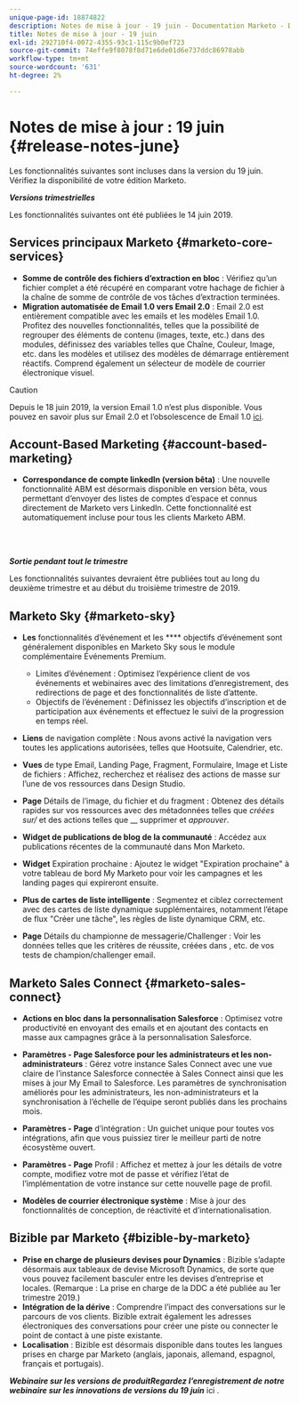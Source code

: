 ```yaml
---
unique-page-id: 18874822
description: Notes de mise à jour - 19 juin - Documentation Marketo - Documentation du produit
title: Notes de mise à jour - 19 juin
exl-id: 292710f4-0072-4355-93c1-115c9b0ef723
source-git-commit: 74effe9f8078f8d71e6de01d6e737ddc86978abb
workflow-type: tm+mt
source-wordcount: '631'
ht-degree: 2%

---
```


# Notes de mise à jour : 19 juin {#release-notes-june}

Les fonctionnalités suivantes sont incluses dans la version du 19 juin. Vérifiez la disponibilité de votre édition Marketo.

**_Versions trimestrielles_**

Les fonctionnalités suivantes ont été publiées le 14 juin 2019.

## Services principaux Marketo {#marketo-core-services}

* **Somme de contrôle des fichiers d’extraction en bloc** : Vérifiez qu’un fichier complet a été récupéré en comparant votre hachage de fichier à la chaîne de somme de contrôle de vos tâches d’extraction terminées.
* **Migration automatisée de Email 1.0 vers Email 2.0** : Email 2.0 est entièrement compatible avec les emails et les modèles Email 1.0. Profitez des nouvelles fonctionnalités, telles que la possibilité de regrouper des éléments de contenu (images, texte, etc.) dans des modules, définissez des variables telles que Chaîne, Couleur, Image, etc. dans les modèles et utilisez des modèles de démarrage entièrement réactifs. Comprend également un sélecteur de modèle de courrier électronique visuel.

>[!CAUTION]
>
>Depuis le 18 juin 2019, la version Email 1.0 n’est plus disponible. Vous pouvez en savoir plus sur Email 2.0 et l’obsolescence de Email 1.0 [ici](https://nation.marketo.com/docs/DOC-7038).

## Account-Based Marketing {#account-based-marketing}

* **Correspondance de compte linkedIn (version bêta)**  : Une nouvelle fonctionnalité ABM est désormais disponible en version bêta, vous permettant d’envoyer des listes de comptes d’espace et connus directement de Marketo vers LinkedIn. Cette fonctionnalité est automatiquement incluse pour tous les clients Marketo ABM.

<br> 

**_Sortie pendant tout le trimestre_**

Les fonctionnalités suivantes devraient être publiées tout au long du deuxième trimestre et au début du troisième trimestre de 2019.

## Marketo Sky {#marketo-sky}

* **Les** fonctionnalités d’événement et les  **** objectifs d’événement sont généralement disponibles en Marketo Sky sous le module complémentaire Événements Premium.

   * Limites d’événement : Optimisez l’expérience client de vos événements et webinaires avec des limitations d’enregistrement, des redirections de page et des fonctionnalités de liste d’attente.
   * Objectifs de l’événement : Définissez les objectifs d’inscription et de participation aux événements et effectuez le suivi de la progression en temps réel.

* **Liens** de navigation complète : Nous avons activé la navigation vers toutes les applications autorisées, telles que Hootsuite, Calendrier, etc.
* **Vues** de type Email, Landing Page, Fragment, Formulaire, Image et Liste de fichiers : Affichez, recherchez et réalisez des actions de masse sur l’une de vos ressources dans Design Studio.
* **Page** Détails de l’image, du fichier et du fragment : Obtenez des détails rapides sur vos ressources avec des métadonnées telles que  _créées sur/_ et des actions telles que  __ supprimer et  _approuver_.
* **Widget de publications de blog de la communauté** : Accédez aux publications récentes de la communauté dans Mon Marketo.
* **Widget** Expiration prochaine : Ajoutez le widget &quot;Expiration prochaine&quot; à votre tableau de bord My Marketo pour voir les campagnes et les landing pages qui expireront ensuite.
* **Plus de cartes de liste intelligente** : Segmentez et ciblez correctement avec des cartes de liste dynamique supplémentaires, notamment l’étape de flux &quot;Créer une tâche&quot;, les règles de liste dynamique CRM, etc.
* **Page** Détails du championne de messagerie/Challenger : Voir les données telles que les critères de réussite, créées dans , etc. de vos tests de champion/challenger email.

## Marketo Sales Connect {#marketo-sales-connect}

* **Actions en bloc dans la personnalisation Salesforce** : Optimisez votre productivité en envoyant des emails et en ajoutant des contacts en masse aux campagnes grâce à la personnalisation Salesforce.
* **Paramètres - Page Salesforce pour les administrateurs et les non-administrateurs** : Gérez votre instance Sales Connect avec une vue claire de l’instance Salesforce connectée à Sales Connect ainsi que les mises à jour My Email to Salesforce. Les paramètres de synchronisation améliorés pour les administrateurs, les non-administrateurs et la synchronisation à l’échelle de l’équipe seront publiés dans les prochains mois.
* **Paramètres - Page** d’intégration : Un guichet unique pour toutes vos intégrations, afin que vous puissiez tirer le meilleur parti de notre écosystème ouvert.
* **Paramètres - Page** Profil : Affichez et mettez à jour les détails de votre compte, modifiez votre mot de passe et vérifiez l’état de l’implémentation de votre instance sur cette nouvelle page de profil.

* **Modèles de courrier électronique système** : Mise à jour des fonctionnalités de conception, de réactivité et d’internationalisation.

## Bizible par Marketo {#bizible-by-marketo}

* **Prise en charge de plusieurs devises pour Dynamics** : Bizible s’adapte désormais aux tableaux de devise Microsoft Dynamics, de sorte que vous pouvez facilement basculer entre les devises d’entreprise et locales. (Remarque : La prise en charge de la DDC a été publiée au 1er trimestre 2019.)
* **Intégration de la dérive** : Comprendre l’impact des conversations sur le parcours de vos clients. Bizible extrait également les adresses électroniques des conversations pour créer une piste ou connecter le point de contact à une piste existante.
* **Localisation** : Bizible est désormais disponible dans toutes les langues prises en charge par Marketo (anglais, japonais, allemand, espagnol, français et portugais).

***Webinaire sur les versions de produitRegardez l’enregistrement de notre webinaire sur les innovations de versions du 19 juin*** ici [ ](https://engage.marketo.com/Marketo-June-Product-Release-2019-On-Demand.html).
